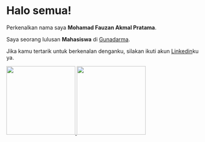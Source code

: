 # Halo semua! 

Perkenalkan nama saya **Mohamad Fauzan Akmal Pratama**.

Saya seorang lulusan **Mahasiswa** di [Gunadarma]().


Jika kamu tertarik untuk berkenalan denganku, silakan ikuti akun [Linkedin](https://www.linkedin.com/in/mohamad-fauzan-akmal-pratama)ku ya.

<p align="left">
<a href="https://github.com/OJJJN">
  <img height="180em" src="https://github-readme-stats-eight-theta.vercel.app/api?username=OJJJN&show_icons=true&theme=algolia&include_all_commits=true&count_private=true"/>
  <img height="180em" src="https://github-readme-stats-eight-theta.vercel.app/api/top-langs/?username=OJJJN&layout=compact&langs_count=8&theme=algolia"/>
</a>
</p>
